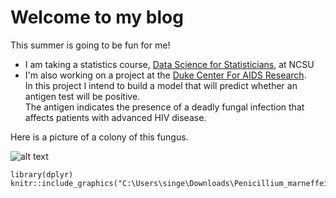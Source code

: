 # Welcome to my blog
This summer is going to be fun for me!  <br>
- I am taking a statistics course, [Data Science for Statisticians](https://wolfware.ncsu.edu/courses/details/?sis_id=SIS:2021:8:1:ST:558:601), at NCSU  
- I'm also working on a project at the [Duke Center For AIDS Research](https://cfar.duke.edu/).  <br> 
In this project I intend to build a model that will predict whether an antigen test will be positive.  <br>
The antigen indicates the presence of a deadly fungal infection that affects patients with advanced HIV disease.  <br>

Here is a picture of a colony of this fungus.   <br>

![alt text](http://url/to/img.png)

```{r graphics, out.width = "800px", eval = TRUE}
library(dplyr)
knitr::include_graphics("C:\Users\singe\Downloads\Penicillium_marneffei_colony.jpg")
```
